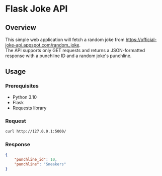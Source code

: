 # Flask Joke API

## Overview

This simple web application will fetch a random joke from https://official-joke-api.appspot.com/random_joke.  
The API supports only GET requests and returns a JSON-formatted response with a punchline ID and a random joke's punchline.

## Usage

### Prerequisites

- Python 3.10
- Flask
- Requests library

### Request

```bash
curl http://127.0.0.1:5000/
```

### Response
```JSON
{
    "punchline_id": 10,
    "punchline": "Sneakers"
}
```
